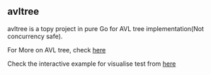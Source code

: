 ## avltree

avltree is a topy project in pure Go for AVL tree implementation(Not concurrency safe).

For More on AVL tree, check [here](https://maxnilz.com/docs/001-ds/tree/007-avltree/)

Check the interactive example for visualise test from [here](avltree/examples/it/main.go)
